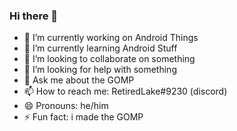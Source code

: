 ### Hi there 👋

- 🔭 I’m currently working on Android Things
- 🌱 I’m currently learning Android Stuff
- 👯 I’m looking to collaborate on something
- 🤔 I’m looking for help with something
- 💬 Ask me about the GOMP
- 📫 How to reach me: RetiredLake#9230 (discord)
- 😄 Pronouns: he/him
- ⚡ Fun fact: i made the GOMP
